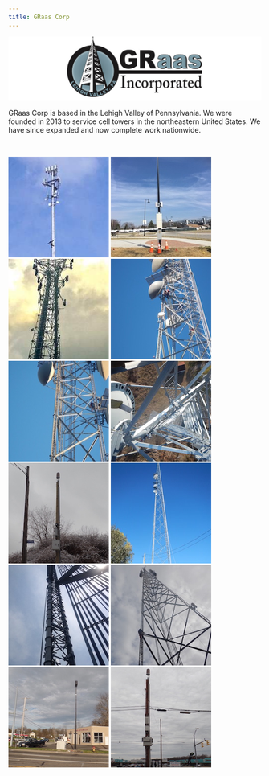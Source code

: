 ```yaml
---
title: GRaas Corp
---
```


![GRaasCorp Logo](images/graas_banner.png)

GRaas Corp is based in the Lehigh Valley of Pennsylvania. We were founded in 2013 to service cell towers in the northeastern United States. We have since expanded and now complete work nationwide.

&nbsp;

![line antenna work](images/line_antenna_02_square_small.jpg)
![small cell work](images/small_cell_01_square_small.jpg)
![line antenna work](images/line_antenna_01_square_small.jpg)
![tower mod work](images/tower_mod_04_square_small.jpg)
![tower mod work](images/tower_mod_05_square_small.jpg)
![tower mod work](images/tower_mod_02_square_small.jpg)
![small cell work](images/small_cell_02_square_small.jpg)
![tower mod work](images/tower_mod_03_square_small.jpg)
![tower mod work](images/tower_mod_06_square_small.jpg)
![tower mod work](images/tower_mod_01_square_small.jpg)
![small cell work](images/small_cell_04_square_small.jpg)
![small cell work](images/small_cell_03_square_small.jpg)
